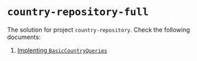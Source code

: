 # `country-repository-full`

The solution for project `country-repository`. Check the following documents:

1. [Implenting `BasicCountryQueries`](./basic-country-queries.md)
